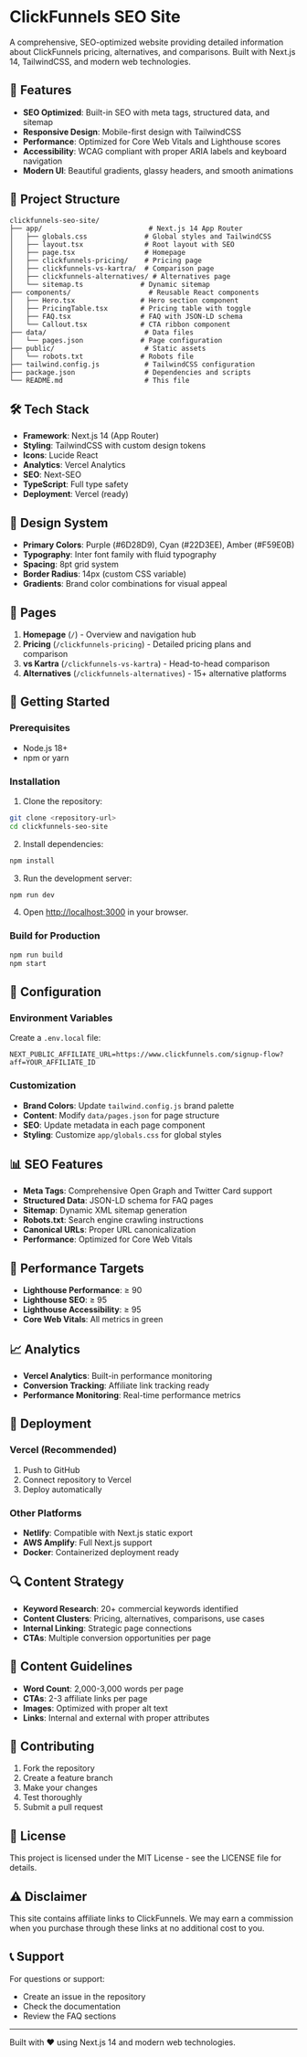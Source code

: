 # ClickFunnels SEO Site

A comprehensive, SEO-optimized website providing detailed information about ClickFunnels pricing, alternatives, and comparisons. Built with Next.js 14, TailwindCSS, and modern web technologies.

## 🚀 Features

- **SEO Optimized**: Built-in SEO with meta tags, structured data, and sitemap
- **Responsive Design**: Mobile-first design with TailwindCSS
- **Performance**: Optimized for Core Web Vitals and Lighthouse scores
- **Accessibility**: WCAG compliant with proper ARIA labels and keyboard navigation
- **Modern UI**: Beautiful gradients, glassy headers, and smooth animations

## 📁 Project Structure

```
clickfunnels-seo-site/
├── app/                          # Next.js 14 App Router
│   ├── globals.css              # Global styles and TailwindCSS
│   ├── layout.tsx               # Root layout with SEO
│   ├── page.tsx                 # Homepage
│   ├── clickfunnels-pricing/    # Pricing page
│   ├── clickfunnels-vs-kartra/  # Comparison page
│   ├── clickfunnels-alternatives/ # Alternatives page
│   └── sitemap.ts              # Dynamic sitemap
├── components/                   # Reusable React components
│   ├── Hero.tsx                # Hero section component
│   ├── PricingTable.tsx        # Pricing table with toggle
│   ├── FAQ.tsx                 # FAQ with JSON-LD schema
│   └── Callout.tsx             # CTA ribbon component
├── data/                        # Data files
│   └── pages.json              # Page configuration
├── public/                      # Static assets
│   └── robots.txt              # Robots file
├── tailwind.config.js           # TailwindCSS configuration
├── package.json                 # Dependencies and scripts
└── README.md                    # This file
```

## 🛠️ Tech Stack

- **Framework**: Next.js 14 (App Router)
- **Styling**: TailwindCSS with custom design tokens
- **Icons**: Lucide React
- **Analytics**: Vercel Analytics
- **SEO**: Next-SEO
- **TypeScript**: Full type safety
- **Deployment**: Vercel (ready)

## 🎨 Design System

- **Primary Colors**: Purple (#6D28D9), Cyan (#22D3EE), Amber (#F59E0B)
- **Typography**: Inter font family with fluid typography
- **Spacing**: 8pt grid system
- **Border Radius**: 14px (custom CSS variable)
- **Gradients**: Brand color combinations for visual appeal

## 📱 Pages

1. **Homepage** (`/`) - Overview and navigation hub
2. **Pricing** (`/clickfunnels-pricing`) - Detailed pricing plans and comparison
3. **vs Kartra** (`/clickfunnels-vs-kartra`) - Head-to-head comparison
4. **Alternatives** (`/clickfunnels-alternatives`) - 15+ alternative platforms

## 🚀 Getting Started

### Prerequisites

- Node.js 18+ 
- npm or yarn

### Installation

1. Clone the repository:
```bash
git clone <repository-url>
cd clickfunnels-seo-site
```

2. Install dependencies:
```bash
npm install
```

3. Run the development server:
```bash
npm run dev
```

4. Open [http://localhost:3000](http://localhost:3000) in your browser.

### Build for Production

```bash
npm run build
npm start
```

## 🔧 Configuration

### Environment Variables

Create a `.env.local` file:

```env
NEXT_PUBLIC_AFFILIATE_URL=https://www.clickfunnels.com/signup-flow?aff=YOUR_AFFILIATE_ID
```

### Customization

- **Brand Colors**: Update `tailwind.config.js` brand palette
- **Content**: Modify `data/pages.json` for page structure
- **SEO**: Update metadata in each page component
- **Styling**: Customize `app/globals.css` for global styles

## 📊 SEO Features

- **Meta Tags**: Comprehensive Open Graph and Twitter Card support
- **Structured Data**: JSON-LD schema for FAQ pages
- **Sitemap**: Dynamic XML sitemap generation
- **Robots.txt**: Search engine crawling instructions
- **Canonical URLs**: Proper URL canonicalization
- **Performance**: Optimized for Core Web Vitals

## 🎯 Performance Targets

- **Lighthouse Performance**: ≥ 90
- **Lighthouse SEO**: ≥ 95  
- **Lighthouse Accessibility**: ≥ 95
- **Core Web Vitals**: All metrics in green

## 📈 Analytics

- **Vercel Analytics**: Built-in performance monitoring
- **Conversion Tracking**: Affiliate link tracking ready
- **Performance Monitoring**: Real-time performance metrics

## 🚀 Deployment

### Vercel (Recommended)

1. Push to GitHub
2. Connect repository to Vercel
3. Deploy automatically

### Other Platforms

- **Netlify**: Compatible with Next.js static export
- **AWS Amplify**: Full Next.js support
- **Docker**: Containerized deployment ready

## 🔍 Content Strategy

- **Keyword Research**: 20+ commercial keywords identified
- **Content Clusters**: Pricing, alternatives, comparisons, use cases
- **Internal Linking**: Strategic page connections
- **CTAs**: Multiple conversion opportunities per page

## 📝 Content Guidelines

- **Word Count**: 2,000-3,000 words per page
- **CTAs**: 2-3 affiliate links per page
- **Images**: Optimized with proper alt text
- **Links**: Internal and external with proper attributes

## 🤝 Contributing

1. Fork the repository
2. Create a feature branch
3. Make your changes
4. Test thoroughly
5. Submit a pull request

## 📄 License

This project is licensed under the MIT License - see the LICENSE file for details.

## ⚠️ Disclaimer

This site contains affiliate links to ClickFunnels. We may earn a commission when you purchase through these links at no additional cost to you.

## 📞 Support

For questions or support:
- Create an issue in the repository
- Check the documentation
- Review the FAQ sections

---

Built with ❤️ using Next.js 14 and modern web technologies.
